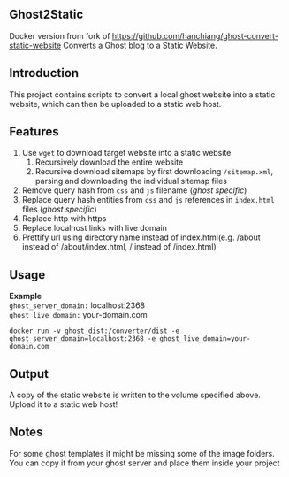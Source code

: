 ## Ghost2Static
Docker version from fork of https://github.com/hanchiang/ghost-convert-static-website
Converts a Ghost blog to a Static Website.

## Introduction
This project contains scripts to convert a local ghost website into a static website, which can then be uploaded to a static web host.

## Features
1. Use `wget` to download target website into a static website
    1. Recursively download the entire website
    2. Recursive download sitemaps by first downloading `/sitemap.xml`, parsing and downloading the individual sitemap files
2. Remove query hash from `css` and `js` filename (*ghost specific*)
3. Replace query hash entities from `css` and `js` references in `index.html` files (*ghost specific*)
4. Replace http with https
5. Replace localhost links with live domain
6. Prettify url using directory name instead of index.html(e.g. /about instead of /about/index.html, / instead of /index.html)

## Usage
**Example**  
`ghost_server_domain:` localhost:2368  
`ghost_live_domain:` your-domain.com

```docker run -v ghost_dist:/converter/dist -e ghost_server_domain=localhost:2368 -e ghost_live_domain=your-domain.com```

## Output
A copy of the static website is written to the volume specified above.  
Upload it to a static web host!

## Notes
For some ghost templates it might be missing some of the image folders. You can copy it from your ghost server and place them inside your project